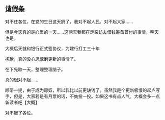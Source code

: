 ## [请假条](https://www.xxbiquge.com/11_11207/9237216.html)


  对不住各位，在党的生日这天鸽了，我对不起人民，对不起大家……

  但是今天真的是心累的一天……这两天我都在走亲访友借钱筹备首付的事情，明天也是。

  大概后天就和银行正式签协议，为建行打工三十年

  抱歉，真的没心思琢磨更新的事情了。

  在下先歇一天，整理整理脑子。

  真的很对不起……

  顺带一提，由于成为房奴，所以我比以前更缺钱了。虽然我是个更新极慢的起点写手，但是，大家若是有月票的话，不妨投一投。如果这书有点人气，大概会多一点新读者吧【大概】

  对不起了各位。
